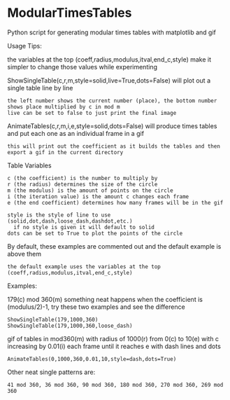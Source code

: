 # ModularTimesTables
Python script for generating modular times tables with matplotlib and gif
    

Usage Tips:

the variables at the top (coeff,radius,modulus,itval,end_c,style) make it simpler to change those values while experimenting

ShowSingleTable(c,r,m,style=solid,live=True,dots=False) will plot out a single table line by line

    the left number shows the current number (place), the bottom number shows place multiplied by c in mod m
    live can be set to false to just print the final image

AnimateTables(c,r,m,i,e,style=solid,dots=False) will produce times tables and put each one as an individual frame in a gif

    this will print out the coefficient as it builds the tables and then export a gif in the current directory

Table Variables

    c (the coefficient) is the number to multiply by
    r (the radius) determines the size of the circle
    m (the modulus) is the amount of points on the circle
    i (the iteration value) is the amount c changes each frame
    e (the end coefficient) determines how many frames will be in the gif

    style is the style of line to use (solid,dot,dash,loose_dash,dashdot,etc.)
      if no style is given it will default to solid
    dots can be set to True to plot the points of the circle


By default, these examples are commented out and the default example is above them

    the default example uses the variables at the top (coeff,radius,modulus,itval,end_c,style)

Examples:

  179(c) mod 360(m) something neat happens when the coefficient is (modulus/2)-1, try these two examples and see the difference
  
    ShowSingleTable(179,1000,360)
    ShowSingleTable(179,1000,360,loose_dash)


  gif of tables in mod360(m) with radius of 1000(r) from 0(c) to 10(e) with c increasing by 0.01(i) each frame until it reaches e with dash lines and dots

    AnimateTables(0,1000,360,0.01,10,style=dash,dots=True)
  
  
  Other neat single patterns are:
    
    41 mod 360, 36 mod 360, 90 mod 360, 180 mod 360, 270 mod 360, 269 mod 360

